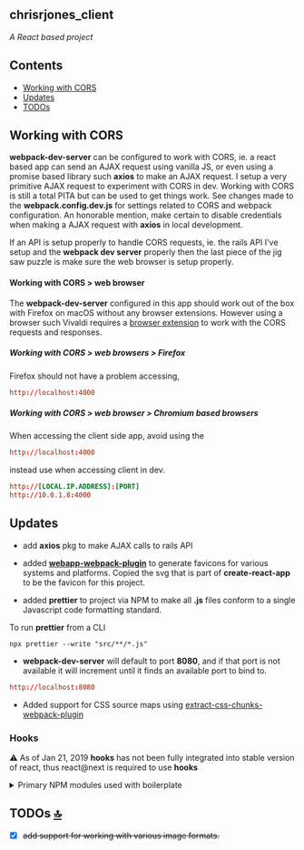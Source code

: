 ## chrisrjones_client

<em>A React based project</em>

<a id="contents"></a>

## Contents

- [Working with CORS](#working-with-cors)
- [Updates](#updates)
- [TODOs](#todos)

<a id="working-with-cors"></a>

## Working with CORS

<strong>webpack-dev-server</strong> can be configured to work with CORS, ie. a react based app can send an AJAX request using vanilla JS, or even using a promise based library such **axios** to make an AJAX request. I setup a very primitive AJAX request to experiment with CORS in dev.  Working with CORS is still a total PITA but can be used to get things work.  See changes made to the **webpack.config.dev.js** for settings related to CORS and webpack configuration.  An honorable mention, make certain to disable credentials when making a AJAX request with **axios** in local development.

If an API is setup properly to handle CORS requests, ie. the rails API I've setup and the **webpack dev server** properly then the last piece of the jig saw puzzle is make sure the web browser is setup properly.

#### Working with CORS > web browser

The **webpack-dev-server** configured in this app should work out of the box with Firefox on macOS without any browser extensions.  However using a browser such Vivaldi requires a [browser extension](https://github.com/vitvad/Access-Control-Allow-Origin) to work with the CORS requests and responses.

##### Working with CORS > web browsers > Firefox

Firefox should not have a problem accessing,

```conf
http://localhost:4000
```

##### Working with CORS > web browser > Chromium based browsers

When accessing the client side app, avoid using the

```conf
http://localhost:4000
```

instead use when accessing client in dev.

```conf
http://[LOCAL.IP.ADDRESS]:[PORT]
http://10.0.1.8:4000
```

<a id="updates"></a>

## Updates

- add **axios** pkg to make AJAX calls to rails API

- added [**webapp-webpack-plugin**](https://www.npmjs.com/package/webapp-webpack-plugin) to generate favicons for various systems and platforms. Copied the svg that is part of **create-react-app** to be the favicon for this project.

- added **prettier** to project via NPM to make all **.js** files conform to a single Javascript code formatting standard.

To run **prettier** from a CLI

```shell
npx prettier --write "src/**/*.js"
```

- **webpack-dev-server** will default to port **8080**, and if that port is not available it will increment until it finds an available port to bind to.

```conf
http://localhost:8080
```

- Added support for CSS source maps using [extract-css-chunks-webpack-plugin](https://github.com/faceyspacey/extract-css-chunks-webpack-plugin)

<a id="hooks"></a>

### Hooks

⚠️ As of Jan 21, 2019 **hooks** has not been fully integrated into stable version of react, thus react@next is required to use **hooks**

<details>
<summary>Primary NPM modules used with boilerplate</summary>

- react v16.7
- react-dom v16.7
- eslint
- webpack
  - css-loader
  - html-webpack-plugin
  - style-loader
- webpack-bundle-analyzer
- webpack-dev-server
- husky
- babel v7
  - @babel/polyfill
- jest
- react-hot-loader

</details>

<a id="todos"></a>

## TODOs [🔝](#contents)

- [x] ~~add support for working with various image formats.~~
